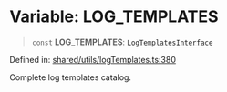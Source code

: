 # Variable: LOG\_TEMPLATES

> `const` **LOG\_TEMPLATES**: [`LogTemplatesInterface`](../interfaces/LogTemplatesInterface.md)

Defined in: [shared/utils/logTemplates.ts:380](https://github.com/Nick2bad4u/Uptime-Watcher/blob/main/shared/utils/logTemplates.ts#L380)

Complete log templates catalog.

